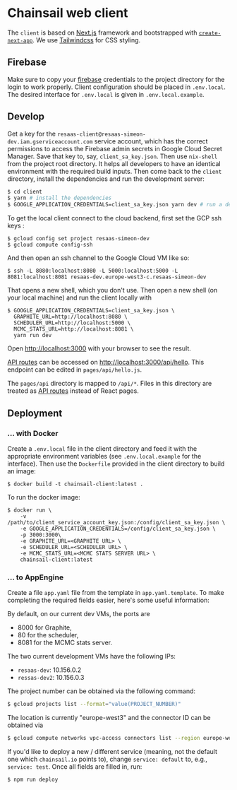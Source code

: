 # Chainsail web client

The `client` is based on [Next.js](https://nextjs.org/) framework and bootstrapped with [`create-next-app`](https://github.com/vercel/next.js/tree/canary/packages/create-next-app).
We use [Tailwindcss](https://tailwindcss.com/) for CSS styling.

## Firebase

Make sure to copy your [firebase](https://firebase.google.com/) credentials to the project directory
for the login to work properly. Client configuration should be placed in `.env.local`.
The desired interface for `.env.local` is given in `.env.local.example`.

## Develop

Get a key for the `resaas-client@resaas-simeon-dev.iam.gserviceaccount.com` service account, which has the correct permissions to access the Firebase admin secrets in Google Cloud Secret Manager.
Save that key to, say, `client_sa_key.json`.
Then use `nix-shell` from the project root directory.
It helps all developers to have an identical environment with the required build inputs.
Then come back to the `client` directory, install the dependencies and run the development server:

```bash
$ cd client
$ yarn # install the dependencies
$ GOOGLE_APPLICATION_CREDENTIALS=client_sa_key.json yarn dev # run a dev server
```

To get the local client connect to the cloud backend, first set the GCP ssh keys :

```
$ gcloud config set project resaas-simeon-dev
$ gcloud compute config-ssh
```

And then open an ssh channel to the Google Cloud VM like so:

```
$ ssh -L 8080:localhost:8080 -L 5000:localhost:5000 -L 8081:localhost:8081 resaas-dev.europe-west3-c.resaas-simeon-dev
```

That opens a new shell, which you don't use. Then open a new shell (on your local machine) and run the client locally with

```
$ GOOGLE_APPLICATION_CREDENTIALS=client_sa_key.json \
  GRAPHITE_URL=http://localhost:8080 \
  SCHEDULER_URL=http://localhost:5000 \
  MCMC_STATS_URL=http://localhost:8081 \
  yarn run dev
```

Open [http://localhost:3000](http://localhost:3000) with your browser to see the result.

[API routes](https://nextjs.org/docs/api-routes/introduction) can be accessed on [http://localhost:3000/api/hello](http://localhost:3000/api/hello). This endpoint can be edited in `pages/api/hello.js`.

The `pages/api` directory is mapped to `/api/*`. Files in this directory are treated as [API routes](https://nextjs.org/docs/api-routes/introduction) instead of React pages.

## Deployment

### ... with Docker

Create a `.env.local` file in the client directory and feed it with the appropriate environment variables
(see `.env.local.example` for the interface). Then use the `Dockerfile` provided in the client
directory to build an image:

```shell
$ docker build -t chainsail-client:latest .
```

To run the docker image:

```shell
$ docker run \
    -v /path/to/client_service_account_key.json:/config/client_sa_key.json \
	-e GOOGLE_APPLICATION_CREDENTIALS=/config/client_sa_key.json \
    -p 3000:3000\
    -e GRAPHITE_URL=<GRAPHITE URL> \
    -e SCHEDULER_URL=<SCHEDULER URL> \
	-e MCMC_STATS_URL=<MCMC STATS SERVER URL> \
    chainsail-client:latest
```

### ... to AppEngine

Create a file `app.yaml` file from the template in `app.yaml.template`. To make completing the required fields easier, here's some useful information:

By default, on our current dev VMs, the ports are

- 8000 for Graphite,
- 80 for the scheduler,
- 8081 for the MCMC stats server.

The two current development VMs have the following IPs:

- `resaas-dev`: 10.156.0.2
- `ressas-dev2`: 10.156.0.3

The project number can be obtained via the following command:

```bash
$ gcloud projects list --format="value(PROJECT_NUMBER)"
```

The location is currently "europe-west3" and the connector ID can be obtained via

```bash
$ gcloud compute networks vpc-access connectors list --region europe-west3 --format="value(CONNECTOR_ID)"
```

If you'd like to deploy a new / different service (meaning, not the default one which `chainsail.io` points to), change `service: default` to, e.g., `service: test`.
Once all fields are filled in, run:

```shell
$ npm run deploy
```
